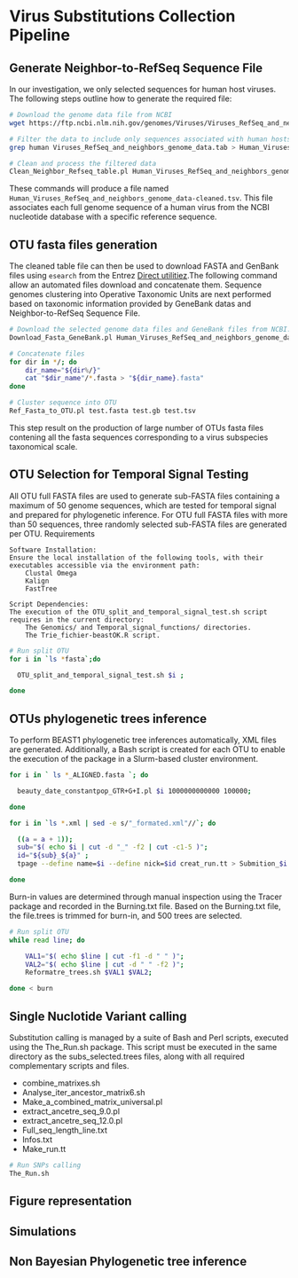 # Virus Substitutions Collection Pipeline

## Generate Neighbor-to-RefSeq Sequence File 

In our investigation, we only selected sequences for human host viruses. The following steps outline how to generate the required file:

```bash
# Download the genome data file from NCBI
wget https://ftp.ncbi.nlm.nih.gov/genomes/Viruses/Viruses_RefSeq_and_neighbors_genome_data.tab

# Filter the data to include only sequences associated with human hosts
grep human Viruses_RefSeq_and_neighbors_genome_data.tab > Human_Viruses_RefSeq_and_neighbors_genome_data.tab

# Clean and process the filtered data
Clean_Neighbor_Refseq_table.pl Human_Viruses_RefSeq_and_neighbors_genome_data.tab
```
These commands will produce a file named `Human_Viruses_RefSeq_and_neighbors_genome_data-cleaned.tsv`. This file associates each full genome sequence of a human virus from the NCBI nucleotide database with a specific reference sequence.

## OTU fasta files generation
The cleaned table file can then be used to download FASTA and GenBank files using `esearch` from the Entrez [Direct utilitiez](https://www.ncbi.nlm.nih.gov/books/NBK179288/).The following command allow an automated files download and concatenate them. Sequence genomes clustering into Operative Taxonomic Units are next performed based on taxonomic information provided by GeneBank datas and Neighbor-to-RefSeq Sequence File. 

```bash
# Download the selected genome data files and GeneBank files from NCBI. The package produce one directory per OTU.
Download_Fasta_GeneBank.pl Human_Viruses_RefSeq_and_neighbors_genome_data-cleaned.tsv

# Concatenate files
for dir in */; do
    dir_name="${dir%/}"
    cat "$dir_name"/*.fasta > "${dir_name}.fasta"
done

# Cluster sequence into OTU
Ref_Fasta_to_OTU.pl test.fasta test.gb test.tsv
```
This step result on the production of large number of OTUs fasta files contening all the fasta sequences corresponding to a virus subspecies taxonomical scale. 

## OTU Selection for Temporal Signal Testing

All OTU full FASTA files are used to generate sub-FASTA files containing a maximum of 50 genome sequences, which are tested for temporal signal and prepared for phylogenetic inference. For OTU full FASTA files with more than 50 sequences, three randomly selected sub-FASTA files are generated per OTU.
Requirements

    Software Installation:
    Ensure the local installation of the following tools, with their executables accessible via the environment path:
        Clustal Omega
        Kalign
        FastTree

    Script Dependencies:
    The execution of the OTU_split_and_temporal_signal_test.sh script requires in the current directory:
        The Genomics/ and Temporal_signal_functions/ directories.
        The Trie_fichier-beastOK.R script.

```bash
# Run split OTU
for i in `ls *fasta`;do

  OTU_split_and_temporal_signal_test.sh $i ;

done
```

## OTUs phylogenetic trees inference
To perform BEAST1 phylogenetic tree inferences automatically, XML files are generated. Additionally, a Bash script is created for each OTU to enable the execution of the package in a Slurm-based cluster environment.

```bash
for i in ` ls *_ALIGNED.fasta `; do

  beauty_date_constantpop_GTR+G+I.pl $i 1000000000000 100000;

done

for i in `ls *.xml | sed -e s/"_formated.xml"//`; do

  ((a = a + 1));
  sub="$( echo $i | cut -d "_" -f2 | cut -c1-5 )";
  id="${sub}_${a}" ;
  tpage --define name=$i --define nick=$id creat_run.tt > Submition_$i.sh;

done
```
Burn-in values are determined through manual inspection using the Tracer package and recorded in the Burning.txt file.
Based on the Burning.txt file, the file.trees is trimmed for burn-in, and 500 trees are selected.

```bash
# Run split OTU
while read line; do

    VAL1="$( echo $line | cut -f1 -d " " )";
    VAL2="$( echo $line | cut -d " " -f2 )";
    Reformatre_trees.sh $VAL1 $VAL2;

done < burn
```

## Single Nuclotide Variant calling
Substitution calling is managed by a suite of Bash and Perl scripts, executed using the The_Run.sh package. This script must be executed in the same directory as the subs_selected.trees files, along with all required complementary scripts and files.

- combine_matrixes.sh
- Analyse_iter_ancestor_matrix6.sh
- Make_a_combined_matrix_universal.pl 
- extract_ancetre_seq_9.0.pl
- extract_ancetre_seq_12.0.pl
- Full_seq_length_line.txt
- Infos.txt
- Make_run.tt


```bash
# Run SNPs calling
The_Run.sh
```
## Figure representation

## Simulations 

## Non Bayesian Phylogenetic tree inference
